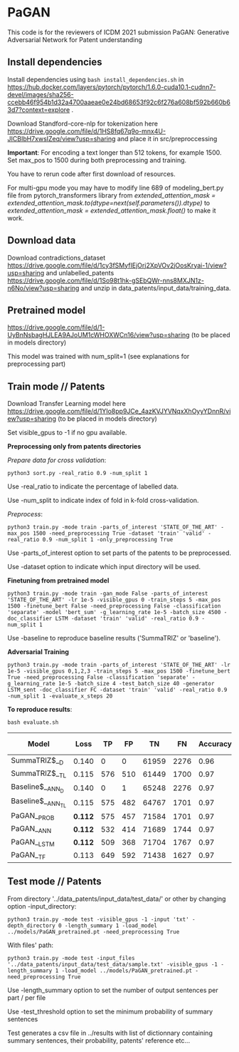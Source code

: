# PaGAN
This code is for the reviewers of ICDM 2021 submission PaGAN: Generative Adversarial Network for Patent understanding

## Install dependencies
Install dependencies using ```bash install_dependencies.sh``` in https://hub.docker.com/layers/pytorch/pytorch/1.6.0-cuda10.1-cudnn7-devel/images/sha256-ccebb46f954b1d32a4700aaeae0e24bd68653f92c6f276a608bf592b660b63d7?context=explore .

Download Standford-core-nlp for tokenization here https://drive.google.com/file/d/1HS8fq67q9o-mnx4U-JICBIbH7xwsIZeq/view?usp=sharing and place it in src/preproccessing

**Important**: For encoding a text longer than 512 tokens, for example 1500. Set max_pos to 1500 during both preprocessing and training.

You have to rerun code after first download of resources.

For multi-gpu mode you may have to modify line 689 of modeling_bert.py file from pytorch_transformers library from    *extended_attention_mask = extended_attention_mask.to(dtype=next(self.parameters()).dtype)*   to    *extended_attention_mask = extended_attention_mask.float()* to make it work.

## Download data
Download contradictions_dataset https://drive.google.com/file/d/1cy3fSMyfIEjOrj2XpVOv2jOosKryai-1/view?usp=sharing and unlabelled_patents https://drive.google.com/file/d/1So98t1hk-gSEbQWr-nns8MXJN1z-n6No/view?usp=sharing and unzip in data_patents/input_data/training_data.

## Pretrained model 
https://drive.google.com/file/d/1-UyBnNsbagHJLEA9AJoUM1cWHOXWCn16/view?usp=sharing (to be placed in models directory)

This model was trained with num_split=1 (see explanations for preprocessing part)

## Train mode // Patents
Download Transfer Learning model here https://drive.google.com/file/d/1YIo8pp9JCe_4azKVJYVNqxXhOyyYDnnR/view?usp=sharing (to be placed in models directory)

Set visible_gpus to -1 if no gpu available.

**Preprocessing only from patents directories**

*Prepare data for cross validation*:
```
python3 sort.py -real_ratio 0.9 -num_split 1
```
Use -real_ratio to indicate the percentage of labelled data.

Use -num_split to indicate index of fold in k-fold cross-validation.

*Preprocess*:
```
python3 train.py -mode train -parts_of_interest 'STATE_OF_THE_ART' -max_pos 1500 -need_preprocessing True -dataset 'train' 'valid' -real_ratio 0.9 -num_split 1 -only_preprocessing True
```
Use -parts_of_interest option to set parts of the patents to be preprocessed.

Use -dataset option to indicate which input directory will be used.

**Finetuning from pretrained model**
```
python3 train.py -mode train -gan_mode False -parts_of_interest 'STATE_OF_THE_ART' -lr 1e-5 -visible_gpus 0 -train_steps 5 -max_pos 1500 -finetune_bert False -need_preprocessing False -classification 'separate' -model 'bert_sum' -g_learning_rate 1e-5 -batch_size 4500 -doc_classifier LSTM -dataset 'train' 'valid' -real_ratio 0.9 -num_split 1
```
Use -baseline to reproduce baseline results ('SummaTRIZ' or 'baseline').

**Adversarial Training**
```
python3 train.py -mode train -parts_of_interest 'STATE_OF_THE_ART' -lr 1e-5 -visible_gpus 0,1,2,3 -train_steps 5 -max_pos 1500 -finetune_bert True -need_preprocessing False -classification 'separate' -g_learning_rate 1e-5 -batch_size 4 -test_batch_size 40 -generator LSTM_sent -doc_classifier FC -dataset 'train' 'valid' -real_ratio 0.9 -num_split 1 -evaluate_x_steps 20
```

**To reproduce results**:
```
bash evaluate.sh
```

| Model  | Loss  | TP  | FP  | TN  | FN  | Accuracy | Precision  | Recall  | F1 score  | S | S$_m$  |
| ----- | ----- | ----- | ----- | ----- | ----- | ----- | ----- | ----- | ----- | ----- | ----- |
| SummaTRIZ$_<sub>D</sub> | 0.140 | 0     | 0     | 61959 | 2276  | 0.96     | 0 | 0 | 0 | 548   | 1158 |
| SummaTRIZ$_<sub>TL</sub> | 0.115 | 576   | 510   | 61449 | 1700  | 0.97     | 0.53     | 0.25     | 0.34     | 1119  | 1711 |
| Baseline$_<sub>ANN<sub>D</sub></sub> | 0.140 | 0 | 1 | 65248 | 2276 | 0.97 | 0 | 0 | 0 | 535 | 1149   |
| Baseline$_<sub>ANN<sub>TL</sub></sub> | 0.115 | 575 | 482 | 64767 | 1701 | 0.97 | 0.54 | 0.25 | 0.35 | 1098 | 1710 |
| PaGAN_<sub>PROB</sub> | **0.112** | 575 | 457 | 71584 | 1701 | 0.97 | 0.56 | 0.25 | 0.35 | 1168 | 1736 |
| PaGAN_<sub>ANN</sub> | **0.112** | 532 | 414 | 71689 | 1744 | 0.97 | 0.56 | 0.23 | 0.33 | **1187** | **1760** |
| PaGAN_<sub>LSTM</sub> | **0.112** | 509 | 368 | 71704 | 1767 | 0.97 | **0.58** | 0.22 | 0.32 | 1186 | 1752 |
| PaGAN_<sub>TF</sub> | 0.113 | 649 | 592 | 71438 | 1627 | 0.97 | 0.52 | **0.29** | **0.37** | 1143 | 1759 |

## Test mode // Patents
From directory '../data_patents/input_data/test_data/' or other by changing option -input_directory:
```
python3 train.py -mode test -visible_gpus -1 -input 'txt' -depth_directory 0 -length_summary 1 -load_model ../models/PaGAN_pretrained.pt -need_preprocessing True
```

With files' path:
```
python3 train.py -mode test -input_files '../data_patents/input_data/test_data/sample.txt' -visible_gpus -1 -length_summary 1 -load_model ../models/PaGAN_pretrained.pt -need_preprocessing True
```

Use -length_summary option to set the number of output sentences per part / per file

Use -test_threshold option to set the minimum probability of summary sentences


Test generates a csv file in ../results with list of dictionnary containing summary sentences, their probability, patents' reference etc...
